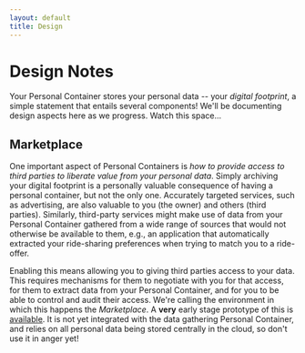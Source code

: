 ```yaml
---
layout: default
title: Design
---
```


Design Notes
============

Your Personal Container stores your personal data -- your _digital
footprint_, a simple statement that entails several components!  We'll
be documenting design aspects here as we progress.  Watch this space...


Marketplace
-----------

One important aspect of Personal Containers is *how to provide access
to third parties to liberate value from your personal data*.  Simply
archiving your digital footprint is a personally valuable consequence
of having a personal container, but not the only one.  Accurately
targeted services, such as advertising, are also valuable to you (the
owner) and others (third parties).  Similarly, third-party services
might make use of data from your Personal Container gathered from a
wide range of sources that would not otherwise be available to them,
e.g., an application that automatically extracted your ride-sharing
preferences when trying to match you to a ride-offer.

Enabling this means allowing you to giving third parties access to
your data.  This requires mechanisms for them to negotiate with you
for that access, for them to extract data from your Personal
Container, and for you to be able to control and audit their access.
We're calling the environment in which this happens the
*Marketplace*.  A **very** early stage prototype of this is
[available][perscon-gae].  It is not yet integrated with the data
gathering Personal Container, and relies on all personal data being
stored centrally in the cloud, so don't use it in anger yet!

[perscon-gae]: http://github.com/horizon-institute/equip-gae/tree/master/perscon/


